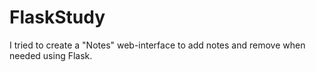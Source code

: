 # FlaskStudy
I tried to create a "Notes" web-interface to add notes and remove when needed using Flask.
